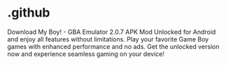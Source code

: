 # .github
Download My Boy! - GBA Emulator 2.0.7 APK Mod Unlocked for Android and enjoy all features without limitations. Play your favorite Game Boy games with enhanced performance and no ads. Get the unlocked version now and experience seamless gaming on your device!
